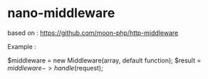 # nano-middleware

based on : https://github.com/moon-php/http-middleware

Example :

$middleware = new Middleware(array, default function);
$result = $middleware->handle($request);
